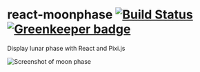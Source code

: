 # react-moonphase [![Build Status](https://travis-ci.org/nikolas/react-moonphase.svg?branch=master)](https://travis-ci.org/nikolas/react-moonphase) [![Greenkeeper badge](https://badges.greenkeeper.io/nikolas/react-moonphase.svg)](https://greenkeeper.io/)

Display lunar phase with React and Pixi.js

![Screenshot of moon phase](https://raw.githubusercontent.com/nikolas/react-moonphase/master/img/screenshot.png)
